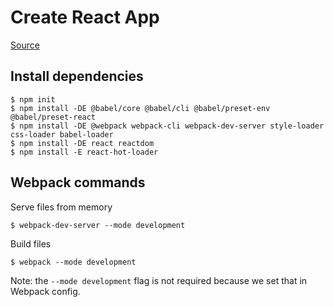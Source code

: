 # Create React App

[Source](https://blog.usejournal.com/creating-a-react-app-from-scratch-f3c693b84658)

## Install dependencies

```
$ npm init
$ npm install -DE @babel/core @babel/cli @babel/preset-env @babel/preset-react
$ npm install -DE @webpack webpack-cli webpack-dev-server style-loader css-loader babel-loader
$ npm install -DE react reactdom
$ npm install -E react-hot-loader
```

## Webpack commands 

Serve files from memory

```
$ webpack-dev-server --mode development
```

Build files

```
$ webpack --mode development
```

Note: the `--mode development` flag is not required because we set that in Webpack config.

